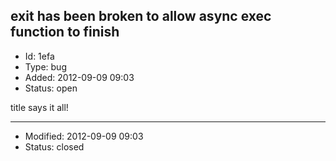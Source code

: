 ## exit has been broken to allow async exec function to finish
+ Id: 1efa
+ Type: bug
+ Added: 2012-09-09 09:03
+ Status: open

title says it all!

---
+ Modified: 2012-09-09 09:03
+ Status: closed
